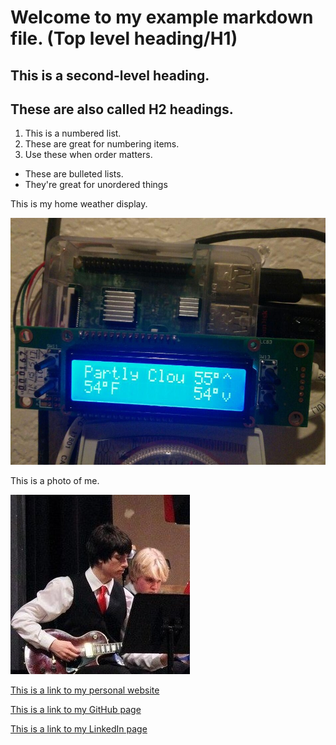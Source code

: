# Welcome to my example markdown file. (Top level heading/H1)

## This is a second-level heading.

## These are also called H2 headings.

1. This is a numbered list.
2. These are great for numbering items.
3. Use these when order matters.

- These are bulleted lists.
- They're great for unordered things

This is my home weather display.

![My home weather display](home_weather.jpg)

This is a photo of me.

![Me, looking better dressed than usual](jazz.jpg)

[This is a link to my personal website](https://mtburnes.dev/)

[This is a link to my GitHub page](https://github.com/mtburnes/)

[This is a link to my LinkedIn page](https://www.linkedin.com/in/mtburnes/)
